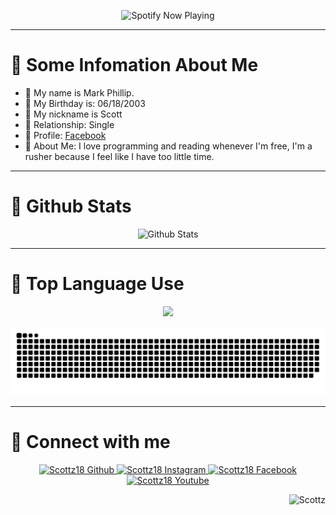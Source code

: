 <p align="center">
    <img src="https://now-playing-on-spotify.vercel.app/api/spotify" alt="Spotify Now Playing" width="350"/></a>
</p>

<hr>

# 👑 Some Infomation About Me

-   👀 My name is Mark Phillip.
-   🎂 My Birthday is: 06/18/2003
-   👑 My nickname is Scott
-   💓 Relationship: Single
-   🌟 Profile: [Facebook](https://www.facebook.com/m.phillip.m)
-   💎 About Me: I love programming and reading whenever I'm free, I'm a rusher because I feel like I have too little time.

<hr>

# 👑 Github Stats

<p align="center">
<img src="https://github-readme-stats.vercel.app/api?username=Scottz18&include_all_commits=true&count_private=true&show_icons=true&custom_title=Scottz18%20Github%20Stats&line_height=20&title_color=7A7ADB&icon_color=2234AE&text_color=D3D3D3&bg_color=0,000000,130F40" alt = "Github Stats">
</p>

<hr>

# 👑 Top Language Use

<p align="center">
<img src="https://github-readme-stats.vercel.app/api/top-langs/?username=Scottz18&text_color=daf7dc&bg_color=151515">

![](https://github.com/Platane/snk/raw/output/github-contribution-grid-snake.svg)
</p>
    
<hr>

# 👑 Connect with me
<p align="center">
<a href="https://github.com/Scottz18">
  <img alt="Scottz18 Github" width="100" src="https://cdn-icons-png.flaticon.com/512/179/179323.png" />
</a>
<a href="https://www.instagram.com/resshin999/">
  <img alt="Scottz18 Instagram" width="100" src="https://cdn-icons-png.flaticon.com/128/1384/1384063.png" />
</a>
<a href="https://www.facebook.com/m.phillip.m/">
  <img alt="Scottz18 Facebook" width="100" src="https://cdn-icons-png.flaticon.com/128/5968/5968764.png" />
</a>
<a href="https://www.youtube.com/@xavierz7131">
  <img alt="Scottz18 Youtube" width="100" src="https://cdn-icons-png.flaticon.com/128/187/187209.png" />
</a>
<p align="right">
<img src="https://komarev.com/ghpvc/?username=Scottz18&label=Total Visitors&color=0e75b6&style=flat" alt="Scottz" /> </p>
